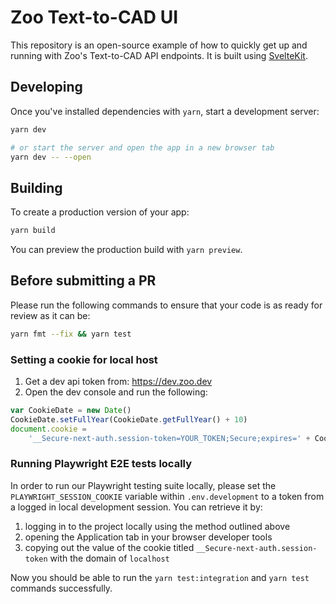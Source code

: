 # Zoo Text-to-CAD UI

This repository is an open-source example of how to quickly get up and running with Zoo's Text-to-CAD API endpoints. It is built using [SvelteKit](https://kit.svelte.dev/).

## Developing

Once you've installed dependencies with `yarn`, start a development server:

```bash
yarn dev

# or start the server and open the app in a new browser tab
yarn dev -- --open
```

## Building

To create a production version of your app:

```bash
yarn build
```

You can preview the production build with `yarn preview`.

## Before submitting a PR

Please run the following commands to ensure that your code is as ready for review as it can be:

```bash
yarn fmt --fix && yarn test
```

### Setting a cookie for local host

1. Get a dev api token from: https://dev.zoo.dev
2. Open the dev console and run the following:

```js
var CookieDate = new Date()
CookieDate.setFullYear(CookieDate.getFullYear() + 10)
document.cookie =
	'__Secure-next-auth.session-token=YOUR_TOKEN;Secure;expires=' + CookieDate.toUTCString() + ';'
```

### Running Playwright E2E tests locally

In order to run our Playwright testing suite locally, please set the `PLAYWRIGHT_SESSION_COOKIE` variable within `.env.development` to a token from a logged in local development session. You can retrieve it by:

1. logging in to the project locally using the method outlined above
2. opening the Application tab in your browser developer tools
3. copying out the value of the cookie titled `__Secure-next-auth.session-token` with the domain of `localhost`

Now you should be able to run the `yarn test:integration` and `yarn test` commands successfully.
